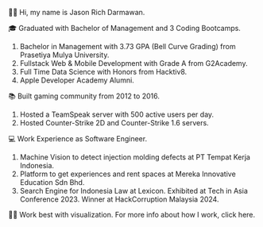 👋🏽 Hi, my name is Jason Rich Darmawan.

🎓 Graduated with Bachelor of Management and 3 Coding Bootcamps.
1. Bachelor in Management with 3.73 GPA (Bell Curve Grading) from Prasetiya Mulya University.
2. Fullstack Web & Mobile Development with Grade A from G2Academy.
3. Full Time Data Science with Honors from Hacktiv8.
4. Apple Developer Academy Alumni.

📚 Built gaming community from 2012 to 2016.
1. Hosted a TeamSpeak server with 500 active users per day.
2. Hosted Counter-Strike 2D and Counter-Strike 1.6 servers.

💻 Work Experience as Software Engineer.
1. Machine Vision to detect injection molding defects at PT Tempat Kerja Indonesia.
2. Platform to get experiences and rent spaces at Mereka Innovative Education Sdn Bhd.
3. Search Engine for Indonesia Law at Lexicon. Exhibited at Tech in Asia Conference 2023. Winner at HackCorruption Malaysia 2024.

💪🏽 Work best with visualization. For more info about how I work, click here.

